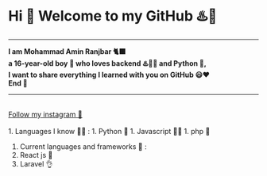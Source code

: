 <html>
<h1> Hi 👋 Welcome to my GitHub ♨️🕺 </h1>
<hr>
<b>
I am Mohammad Amin Ranjbar 🐈‍⬛
<br>
a 16-year-old boy 👦 who loves backend ♨️👨‍💻 and Python 🐍, 
<br>
I want to share everything I learned with you on GitHub 😃❤
<br>
End 🌹
</b>
<hr>
<br>
<a href="https://instagram.com/xdeveloper2022">Follow my instagram 🤍</a>
<br>
<br>
</html>
1. Languages ​​I know 👨‍💻 :
  1. Python 🐍
  1. Javascript 👨‍🔧
  1. php 🐘

1. Current languages ​​and frameworks 🦄 :
  1. React js 🤯
  1. Laravel 👌

